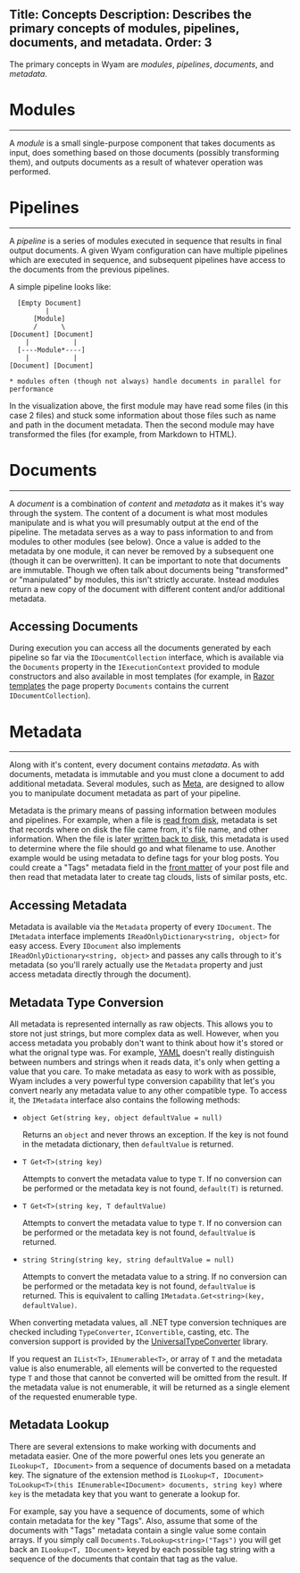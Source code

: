 Title: Concepts
Description: Describes the primary concepts of modules, pipelines, documents, and metadata.
Order: 3
---
The primary concepts in Wyam are *modules*, *pipelines*, *documents*, and *metadata*. 

# Modules
---

A *module* is a small single-purpose component that takes documents as input, does something based on those documents (possibly transforming them), and outputs documents as a result of whatever operation was performed.

# Pipelines
---

A *pipeline* is a series of modules executed in sequence that results in final output documents. A given Wyam configuration can have multiple pipelines which are executed in sequence, and subsequent pipelines have access to the documents from the previous pipelines.

A simple pipeline looks like:
```
  [Empty Document]
         |
      [Module]
	  /      \
[Document] [Document]
    |           |
  [----Module*----]
    |           |
[Document] [Document]

* modules often (though not always) handle documents in parallel for performance
```

In the visualization above, the first module may have read some files (in this case 2 files) and stuck some information about those files such as name and path in the document metadata. Then the second module may have transformed the files (for example, from Markdown to HTML).

# Documents
---

A *document* is a combination of *content* and *metadata* as it makes it's way through the system. The content of a document is what most modules manipulate and is what you will presumably output at the end of the pipeline. The metadata serves as a way to pass information to and from modules to other modules (see below). Once a value is added to the metadata by one module, it can never be removed by a subsequent one (though it can be overwritten). It can be important to note that documents are immutable. Though we often talk about documents being "transformed" or "manipulated" by modules, this isn't strictly accurate. Instead modules return a new copy of the document with different content and/or additional metadata.

## Accessing Documents

During execution you can access all the documents generated by each pipeline so far via the `IDocumentCollection` interface, which is available via the `Documents` property in the `IExecutionContext` provided to module constructors and also available in most templates (for example, in [Razor templates](/modules/razor) the page property `Documents` contains the current `IDocumentCollection`).

# Metadata
---

Along with it's content, every document contains *metadata*. As with documents, metadata is immutable and you must clone a document to add additional metadata. Several modules, such as [Meta](/modules/meta), are designed to allow you to manipulate document metadata as part of your pipeline.

Metadata is the primary means of passing information between modules and pipelines. For example, when a file is [read from disk](/modules/readfiles), metadata is set that records where on disk the file came from, it's file name, and other information. When the file is later [written back to disk](/modules/writefiles), this metadata is used to determine where the file should go and what filename to use. Another example would be using metadata to define tags for your blog posts. You could create a "Tags" metadata field in the [front matter](/modules/frontmatter) of your post file and then read that metadata later to create tag clouds, lists of similar posts, etc.

## Accessing Metadata

Metadata is available via the `Metadata` property of every `IDocument`. The `IMetadata` interface implements `IReadOnlyDictionary<string, object>` for easy access. Every `IDocument` also implements `IReadOnlyDictionary<string, object>` and passes any calls through to it's metadata (so you'll rarely actually use the `Metadata` property and just access metadata directly through the document).

## Metadata Type Conversion 

All metadata is represented internally as raw objects. This allows you to store not just strings, but more complex data as well. However, when you access metadata you probably don't want to think about how it's stored or what the orignal type was. For example, [YAML](/modules/yaml) doesn't really distinguish between numbers and strings when it reads data, it's only when getting a value that you care. To make metadata as easy to work with as possible, Wyam includes a very powerful type conversion capability that let's you convert nearly any metadata value to any other compatible type. To access it, the `IMetadata` interface also contains the following methods:

  - `object Get(string key, object defaultValue = null)`
    
    Returns an `object` and never throws an exception. If the key is not found in the metadata dictionary, then `defaultValue` is returned.
    
  - `T Get<T>(string key)`
  
    Attempts to convert the metadata value to type `T`. If no conversion can be performed or the metadata key is not found, `default(T)` is returned.
  
  - `T Get<T>(string key, T defaultValue)`
  
    Attempts to convert the metadata value to type `T`. If no conversion can be performed or the metadata key is not found, `defaultValue` is returned.
  
  - `string String(string key, string defaultValue = null)`
  
    Attempts to convert the metadata value to a string. If no conversion can be performed or the metadata key is not found, `defaultValue` is returned. This is equivalent to calling `IMetadata.Get<string>(key, defaultValue)`.
    
When converting metadata values, all .NET type conversion techniques are checked including `TypeConverter`, `IConvertible`, casting, etc. The conversion support is provided by the [UniversalTypeConverter](http://www.codeproject.com/Articles/248440/Universal-Type-Converter) library.

If you request an `IList<T>`, `IEnumerable<T>`, or array of `T` and the metadata value is also enumerable, all elements will be converted to the requested type `T` and those that cannot be converted will be omitted from the result. If the metadata value is not enumerable, it will be returned as a single element of the requested enumerable type. 
    
## Metadata Lookup

There are several extensions to make working with documents and metadata easier. One of the more powerful ones lets you generate an `ILookup<T, IDocument>` from a sequence of documents based on a metadata key. The signature of the extension method is `ILookup<T, IDocument> ToLookup<T>(this IEnumerable<IDocument> documents, string key)` where `key` is the metadata key that you want to generate a lookup for.

For example, say you have a sequence of documents, some of which contain metadata for the key "Tags". Also, assume that some of the documents with "Tags" metadata contain a single value some contain arrays. If you simply call `Documents.ToLookup<string>("Tags")` you will get back an `ILookup<T, IDocument>` keyed by each possible tag string with a sequence of the documents that contain that tag as the value.